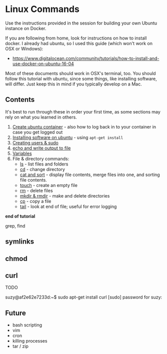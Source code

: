 Linux Commands
==============

Use the instructions provided in the session for building your own Ubuntu instance on Docker.

If you are following from home, look for instructions on how to install docker. I already had ubuntu, so I used this guide (which won't work on OSX or Windows):
- https://www.digitalocean.com/community/tutorials/how-to-install-and-use-docker-on-ubuntu-16-04

Most of these documents should work in OSX's terminal, too. You should follow this tutorial with ubuntu, since some things, like installing software, will differ. Just keep this in mind if you typically develop on a Mac.


Contents
--------

It's best to run through these in order your first time, as some sections may rely on what you learned in others.

1. [Create ubuntu container](Create_ubuntu_container.md) - also how to log back in to your container in case you get logged out
2. [Installing software on ubuntu](Installing_software_on_ubuntu.md) - using `apt-get install`
3. [Creating users & sudo](Creating_users_and_sudo.md)
4. [echo and write output to file](echo_and_write_output_to_file.md)
5. [Variables](Variables.md)
6. File & directory commands:
    - [ls](ls.md) - list files and folders
    - [cd](cd.md) - change directory
    - [cat and sort](cat_and_sort.md) - display file contents, merge files into one, and sorting file contents.
    - [touch](touch.md) - create an empty file
    - [rm](rm.md) - delete files
    - [mkdir & rmdir](mkdir_and_rmdir.md) - make and delete directories
    - [cp](cp.md) - copy a file
    - [tail](tail.md) - look at end of file; useful for error logging

**end of tutorial**

grep, find



symlinks
--------

chmod
-----

curl
----
TODO

suzy@af2e62e7233d:~$ sudo apt-get install curl
[sudo] password for suzy: 

Future
------

- bash scripting
- vim
- cron
- killing processes
- tar / zip
